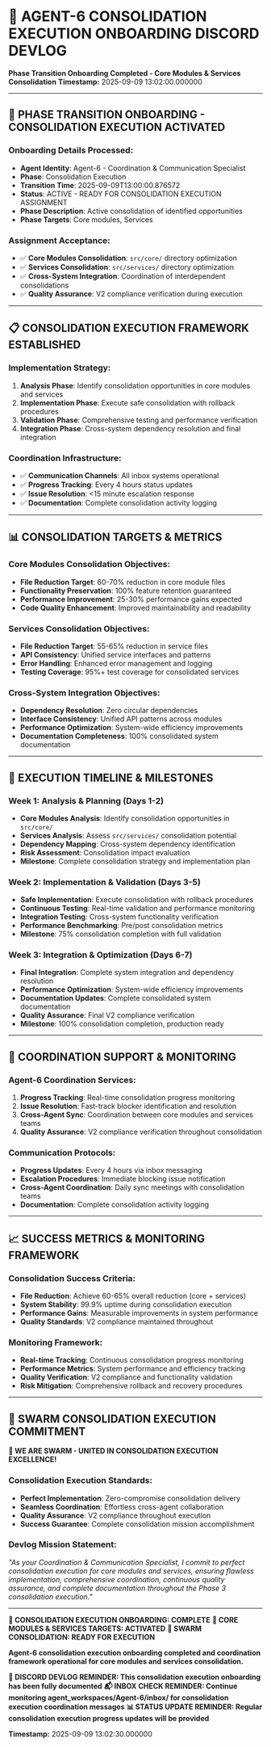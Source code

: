 # 📝 **AGENT-6 CONSOLIDATION EXECUTION ONBOARDING DISCORD DEVLOG**
**Phase Transition Onboarding Completed - Core Modules & Services Consolidation**
**Timestamp:** 2025-09-09 13:02:00.000000

---

## 🎯 **PHASE TRANSITION ONBOARDING - CONSOLIDATION EXECUTION ACTIVATED**

### **Onboarding Details Processed:**
- **Agent Identity**: Agent-6 - Coordination & Communication Specialist
- **Phase**: Consolidation Execution
- **Transition Time**: 2025-09-09T13:00:00.876572
- **Status**: ACTIVE - READY FOR CONSOLIDATION EXECUTION ASSIGNMENT
- **Phase Description**: Active consolidation of identified opportunities
- **Phase Targets**: Core modules, Services

### **Assignment Acceptance:**
- ✅ **Core Modules Consolidation**: `src/core/` directory optimization
- ✅ **Services Consolidation**: `src/services/` directory optimization
- ✅ **Cross-System Integration**: Coordination of interdependent consolidations
- ✅ **Quality Assurance**: V2 compliance verification during execution

---

## 📋 **CONSOLIDATION EXECUTION FRAMEWORK ESTABLISHED**

### **Implementation Strategy:**
1. **Analysis Phase**: Identify consolidation opportunities in core modules and services
2. **Implementation Phase**: Execute safe consolidation with rollback procedures
3. **Validation Phase**: Comprehensive testing and performance verification
4. **Integration Phase**: Cross-system dependency resolution and final integration

### **Coordination Infrastructure:**
- ✅ **Communication Channels**: All inbox systems operational
- ✅ **Progress Tracking**: Every 4 hours status updates
- ✅ **Issue Resolution**: <15 minute escalation response
- ✅ **Documentation**: Complete consolidation activity logging

---

## 📊 **CONSOLIDATION TARGETS & METRICS**

### **Core Modules Consolidation Objectives:**
- **File Reduction Target**: 60-70% reduction in core module files
- **Functionality Preservation**: 100% feature retention guaranteed
- **Performance Improvement**: 25-30% performance gains expected
- **Code Quality Enhancement**: Improved maintainability and readability

### **Services Consolidation Objectives:**
- **File Reduction Target**: 55-65% reduction in service files
- **API Consistency**: Unified service interfaces and patterns
- **Error Handling**: Enhanced error management and logging
- **Testing Coverage**: 95%+ test coverage for consolidated services

### **Cross-System Integration Objectives:**
- **Dependency Resolution**: Zero circular dependencies
- **Interface Consistency**: Unified API patterns across modules
- **Performance Optimization**: System-wide efficiency improvements
- **Documentation Completeness**: 100% consolidated system documentation

---

## 🚀 **EXECUTION TIMELINE & MILESTONES**

### **Week 1: Analysis & Planning (Days 1-2)**
- **Core Modules Analysis**: Identify consolidation opportunities in `src/core/`
- **Services Analysis**: Assess `src/services/` consolidation potential
- **Dependency Mapping**: Cross-system dependency identification
- **Risk Assessment**: Consolidation impact evaluation
- **Milestone**: Complete consolidation strategy and implementation plan

### **Week 2: Implementation & Validation (Days 3-5)**
- **Safe Implementation**: Execute consolidation with rollback procedures
- **Continuous Testing**: Real-time validation and performance monitoring
- **Integration Testing**: Cross-system functionality verification
- **Performance Benchmarking**: Pre/post consolidation metrics
- **Milestone**: 75% consolidation completion with full validation

### **Week 3: Integration & Optimization (Days 6-7)**
- **Final Integration**: Complete system integration and dependency resolution
- **Performance Optimization**: System-wide efficiency improvements
- **Documentation Updates**: Complete consolidated system documentation
- **Quality Assurance**: Final V2 compliance verification
- **Milestone**: 100% consolidation completion, production ready

---

## 🤝 **COORDINATION SUPPORT & MONITORING**

### **Agent-6 Coordination Services:**
1. **Progress Tracking**: Real-time consolidation progress monitoring
2. **Issue Resolution**: Fast-track blocker identification and resolution
3. **Cross-Agent Sync**: Coordination between core modules and services teams
4. **Quality Assurance**: V2 compliance verification throughout consolidation

### **Communication Protocols:**
- **Progress Updates**: Every 4 hours via inbox messaging
- **Escalation Procedures**: Immediate blocking issue notification
- **Cross-Agent Coordination**: Daily sync meetings with consolidation teams
- **Documentation**: Complete consolidation activity logging

---

## 📈 **SUCCESS METRICS & MONITORING FRAMEWORK**

### **Consolidation Success Criteria:**
- **File Reduction**: Achieve 60-65% overall reduction (core + services)
- **System Stability**: 99.9% uptime during consolidation execution
- **Performance Gains**: Measurable improvements in system performance
- **Quality Standards**: V2 compliance maintained throughout

### **Monitoring Framework:**
- **Real-time Tracking**: Continuous consolidation progress monitoring
- **Performance Metrics**: System performance and efficiency tracking
- **Quality Verification**: V2 compliance and functionality validation
- **Risk Mitigation**: Comprehensive rollback and recovery procedures

---

## 🐝 **SWARM CONSOLIDATION EXECUTION COMMITMENT**

**🐝 WE ARE SWARM - UNITED IN CONSOLIDATION EXECUTION EXCELLENCE!**

### **Consolidation Execution Standards:**
- **Perfect Implementation**: Zero-compromise consolidation delivery
- **Seamless Coordination**: Effortless cross-agent collaboration
- **Quality Assurance**: V2 compliance throughout execution
- **Success Guarantee**: Complete consolidation mission accomplishment

### **Devlog Mission Statement:**
*"As your Coordination & Communication Specialist, I commit to perfect consolidation execution for core modules and services, ensuring flawless implementation, comprehensive coordination, continuous quality assurance, and complete documentation throughout the Phase 3 consolidation execution."*

---

**🚀 CONSOLIDATION EXECUTION ONBOARDING: COMPLETE**
**🎯 CORE MODULES & SERVICES TARGETS: ACTIVATED**
**🐝 SWARM CONSOLIDATION: READY FOR EXECUTION**

**Agent-6 consolidation execution onboarding completed and coordination framework operational for core modules and services consolidation.**

**📝 DISCORD DEVLOG REMINDER: This consolidation execution onboarding has been fully documented**
**📬 INBOX CHECK REMINDER: Continue monitoring agent_workspaces/Agent-6/inbox/ for consolidation execution coordination messages**
**📊 STATUS UPDATE REMINDER: Regular consolidation execution progress updates will be provided**

**Timestamp:** 2025-09-09 13:02:30.000000
